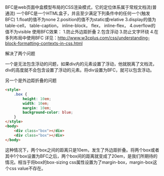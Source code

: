 BFC是web页面中盒模型布局的CSS渲染模式，它的定位体系属于常规文档流(普通流)
    一个BFC是一个HTML盒子，并且至少满足下列条件中的任何一个(触发BFC)
        1.float的值不为none
        2.position的值不为static或relative
        3.display的值为table-cell， table-caption， inline-block， flex， inline-flex，
        4.overflow的值不为visible
    使用BFC效果：
        1.防止外边距折叠
        2.包含浮动
        3.防止文字环绕
        4.在多列布局中使用BFC
详见：http://www.w3cplus.com/css/understanding-block-formatting-contexts-in-css.html



解决了两个问题

一个是无法包含浮动的问题，如果div内的元素设置了浮动，他就脱离了文档流，div的高度就不会包含设置了浮动的元素。将div设置为BFC，就可以包含浮动。

另一个是外边距折叠的问题

```html
<style>
    .box {
        height: 10em;
        width: 10em;
        margin: 10em;
        background-color: blue;
    }
</style>
<body>
    <div class="box"></div>
    <div class="box"></div>   
</body>
```

这种情况下，两个box之间的距离只是10em，发生了外边距折叠。将两个box或者其中1个box设置为BFC之后，两个box间的距离就变成了20em，是我们所期待的情况。相当于将box的box-sizing css属性设置为了margin-box，margin-box这个css value不存在。



